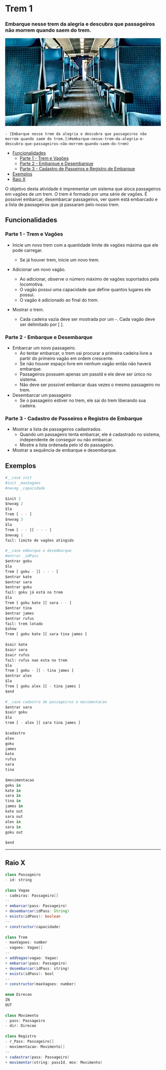 # Trem 1
### Embarque nesse trem da alegria e descubra que passageiros não morrem quando saem do trem.
![](figura.jpg)

<!--TOC_BEGIN-->
    - [Embarque nesse trem da alegria e descubra que passageiros não morrem quando saem do trem.](#embarque-nesse-trem-da-alegria-e-descubra-que-passageiros-não-morrem-quando-saem-do-trem)
- [Funcionalidades](#funcionalidades)
    - [Parte 1 - Trem e Vagões](#parte-1---trem-e-vagões)
    - [Parte 2 - Embarque e Desembarque](#parte-2---embarque-e-desembarque)
    - [Parte 3 - Cadastro de Passeiros e Registro de Embarque](#parte-3---cadastro-de-passeiros-e-registro-de-embarque)
- [Exemplos](#exemplos)
- [Raio X](#raio-x)
<!--TOC_END-->

O objetivo desta atividade é imprementar um sistema que aloca passageiros em vagões de um trem. O trem é formado por uma série de vagões. É possível embarcar, desembarcar passageiros, ver quem está embarcado e a lista de passageiros que já passaram pelo nosso trem.

## Funcionalidades

### Parte 1 - Trem e Vagões

- Inicie um novo trem com a quantidade limite de vagões máxima que ele pode carregar.
  - Se já houver trem, inicie um novo trem.

- Adicionar um novo vagão.
    - Ao adicionar, observe o número máximo de vagões suportados pela locomotiva.
    - O vagão possui uma capacidade que define quantos lugares ele possui.
    - O vagão é adicionado ao final do trem.

- Mostrar o trem.
    - Cada cadeira vazia deve ser mostrada por um -. Cada vagão deve ser delimitado por [ ].

### Parte 2 - Embarque e Desembarque

- Embarcar um novo passageiro.
    - Ao tentar embarcar, o trem vai procurar a primeira cadeira livre a partir do primeiro vagão em ordem crescente.
    - Se não houver espaço livre em nenhum vagão então não haverá embarque.
    - Passageiros possuem apenas um passId e ele deve ser único no sistema.
    - Não deve ser possível embarcar duas vezes o mesmo passageiro no trem.
- Desembarcar um passageiro
    - Se o passageiro estiver no trem, ele sai do trem liberando sua cadeira.

### Parte 3 - Cadastro de Passeiros e Registro de Embarque

- Mostrar a lista de passageiros cadastrados.
    - Quando um passageiro tenta embarcar, ele é cadastrado no sistema, independente de conseguir ou não embarcar.
    - Mostre a lista ordenada pelo id do passageiro.
- Mostrar a sequência de embarque e desembarque.


## Exemplos

```python
#__case init 
#init _maxVagoes
#nwvag _capacidade

$init 2
$nwvag 2
$la
Trem [ - - ]
$nwvag 3
$la
Trem [ - - ][ - - - ]
$nwvag 1
fail: limite de vagões atingido

#__case embarque e desembarque
#entrar _idPass
$entrar goku
$la
Trem [ goku - ][ - - - ]
$entrar kate
$entrar sara
$entrar goku
fail: goku já está no trem
$la
Trem [ goku kate ][ sara - - ]
$entrar tina
$entrar james
$entrar rufus
fail: trem lotado
$show
Trem [ goku kate ][ sara tina james ]

$sair kate
$sair sara
$sair rufus
fail: rufus nao esta no trem
$la
Trem [ goku - ][ - tina james ]
$entrar alex
$la
Trem [ goku alex ][ - tina james ]
$end

#__case cadastro de passageiros e movimentacao
$entrar sara
$sair goku
$la
trem [ - alex ][ sara tina james ]

$cadastro
alex
goku
james
kate
rufus
sara
tina

$movimentacao
goku in
kate in
sara in
tina in
james in
kate out
sara out
alex in
sara in
goku out

$end
```

***
## Raio X

```java
class Passageiro
- id: string

class Vagao
- cadeiras: Passageiro[]
--
+ embarcar(pass: Passageiro)
+ desembarcar(idPass: String)
+ exists(idPass): boolean
--
+ constructor(capacidade)

class Trem
- maxVagoes: number
- vagoes: Vagao[]
--
+ addVagao(vagao: Vagao)
+ embarcar(pass: Passageiro)
+ desembarcar(idPass: string)
+ exists(idPass): bool
--
+ constructor(maxVagoes: number)

enum Direcao
IN
OUT

class Movimento
- pass: Passageiro
- dir: Direcao

class Registro
- r_Pass: Passageiro[]
- movimentacao: Movimento[]
--
+ cadastrar(pass: Passageiro)
+ movimentar(string: passId, mov: Movimento)
```
